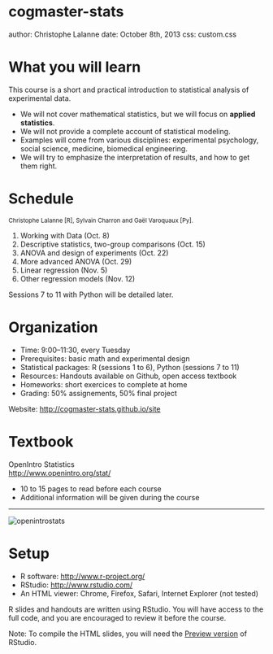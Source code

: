 cogmaster-stats
========================================================
author: Christophe Lalanne
date: October 8th, 2013
css: custom.css

What you will learn
========================================================

This course is a short and practical introduction to statistical analysis of experimental data. 

* We will not cover mathematical statistics, but we will focus on **applied statistics**.
* We will not provide a complete account of statistical modeling.
* Examples will come from various disciplines: experimental psychology, social science, medicine, biomedical engineering.
* We will try to emphasize the interpretation of results, and how to get them right.


Schedule
========================================================

<small>Christophe Lalanne [R], Sylvain Charron and Gaël Varoquaux [Py].</small>

1. Working with Data (Oct. 8)
2. Descriptive statistics, two-group comparisons (Oct. 15)
3. ANOVA and design of experiments (Oct. 22)
4. More advanced ANOVA (Oct. 29)
5. Linear regression (Nov. 5)
6. Other regression models (Nov. 12)

Sessions 7 to 11 with Python will be detailed later.


Organization
========================================================

* Time: 9:00–11:30, every Tuesday
* Prerequisites: basic math and experimental design
* Statistical packages: R (sessions 1 to 6), Python (sessions 7 to 11)
* Resources: Handouts available on Github, open access textbook
* Homeworks: short exercices to complete at home
* Grading: 50% assignements, 50% final project

Website: http://cogmaster-stats.github.io/site

Textbook
========================================================

OpenIntro Statistics  
http://www.openintro.org/stat/

* 10 to 15 pages to read before each course
* Additional information will be given during the course

---

![openintrostats](./img/openintrostats.png)


Setup
========================================================

* R software: http://www.r-project.org/
* RStudio: http://www.rstudio.com/
* An HTML viewer: Chrome, Firefox, Safari, Internet Explorer (not tested)

R slides and handouts are written using RStudio. You will have access to the full code, and you are encouraged to review it before the course.

Note: To compile the HTML slides, you will need the [Preview version](http://www.rstudio.com/ide/download/preview) of RStudio.
